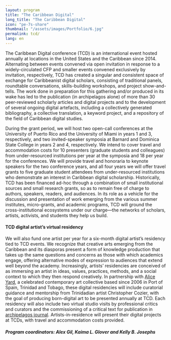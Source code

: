 ```yaml
---
layout: program
title: "The Caribbean Digital"
long_title: "The Caribbean Digital"
icon: "pe-7s-share"
thumbnail: "/assets/images/Portfolio/6.jpg"
permalink: tcd/
lang: en
---
```


<div class="portfolio-details">
    <p>The Caribbean Digital conference (TCD) is an international event hosted annually at locations in the United States and the Caribbean since 2014. Alternating between events convened via open invitation in response to a widely-circulated CFP and smaller events convened exclusively by invitation, respectively, TCD has created a singular and consistent space of exchange for Caribbeanist digital scholars, consisting of traditional panels, roundtable conversations, skills-building workshops, and project show-and-tells. The work done in preparation for this gathering and/or produced in its wake has led to the publication (in archipelagos alone) of more than 30 peer-reviewed scholarly articles and digital projects and to the development of several ongoing digital artefacts, including a collectively generated bibliography, a collective translation, a keyword project, and a repository of the field of Caribbean digital studies.</p>
    <p>During the grant period, we will host two open-call conferences at the University of Puerto Rico and the University of Miami in years 1 and 3, respectively, and two invited-speaker symposia at Barnard and Dominica State College in years 2 and 4, respectively. We intend to cover travel and accommodation costs for 10 presenters (graduate students and colleagues) from under-resourced institutions per year at the symposia and 18 per year for the conferences. We will provide travel and honoraria to keynote speakers for the two conference years, and all four years we will offer travel grants to five graduate student attendees from under-resourced institutions who demonstrate an interest in Caribbean digital scholarship. Historically, TCD has been financed ad-hoc through a combination of small institutional sources and small research grants, so as to remain free of charge to authors, speakers, readers, and audiences. In its role as a vehicle for the discussion and presentation of work emerging from the various summer institutes, micro-grants, and academic programs, TCD will ground the cross-institutional ecosystems under our charge—the networks of scholars, artists, activists, and students they help us build.</p>
    <h4>TCD digital artist’s virtual residency</h4>
    <p>We will also fund one artist per year for a six-month digital artist’s residency tied to TCD events. We recognize that creative arts emerging from the Caribbean and its diasporas present a form of knowledge production that takes up the same questions and concerns as those with which academics engage, offering alternative modes of expression to audiences that extend well beyond the academy. Increasingly, artists’ residencies are conceived of as immersing an artist in ideas, values, practices, methods, and a social context to which they then respond creatively. In partnership with <a href="http://aliceyard.blogspot.com/" target="_blank">Alice Yard</a>, a celebrated contemporary art collective based since 2006 in Port of Spain, Trinidad and Tobago, these digital residencies will include curatorial guidance and mentorship from Trinidadian artist Christopher Cozier, with the goal of producing born-digital art to be presented annually at TCD. Each residency will also include two virtual studio visits by professional critics and curators and the commissioning of a critical text for publication in <a href="https://archipelagosjournal.org/" targe="_blank">archipelagos journal</a>. Artists-in-residence will present their digital projects at TCDs, with travel and accommodation costs provided.</p>
    <div><h5>Program coordinators: Alex Gil, Kaima L. Glover and Kelly B. Josephs</h5></div>
</div>
